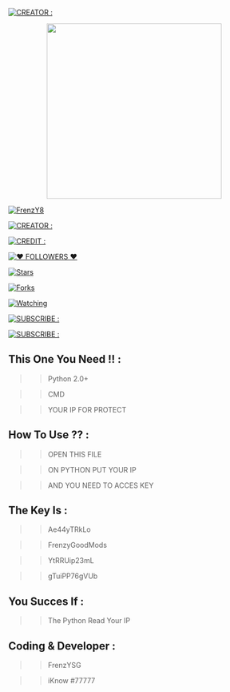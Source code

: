 <a href="https://github.com/FrenzY8"><img title="CREATOR :" src="https://img.shields.io/badge/PROJECT FILE NAME : -FrenzY X DDOS-yellow.svg?style=for-the-badge&logo=github"></a>

<p align="center">

</p>

<p align="center">

<img src="https://camo.githubusercontent.com/9c184e56a76795eaeb8e7584424520de07a9aa4db57323f626ef9ff7730f62b9/68747470733a2f2f6d656469612e67697068792e636f6d2f6d656469612f34644d3155373661415133646245366263332f67697068792e676966" width="350" height="350"/>

</p>

<p align="center">

<a href="#"><img title="FrenzY8" src="https://img.shields.io/badge/🏷 FrenzY8 MODS 🏷-blue?colorA=%000000&colorB=%ffffff&style=for-the-badge"></a>

</a>

<p align="center">

</p>

<p align="center">

<a href="https://github.com/FrenzY8"><img title="CREATOR :" src="https://img.shields.io/badge/DEVELOPER : -FrenzYSG-yellow.svg?style=for-the-badge&logo=github"></a>

<p align="center">

<a href="https://github.com/FrenzY8"><img title="CREDIT :" src="https://img.shields.io/badge/HELPER CODED : -iKnow #77777-yellow.svg?style=for-the-badge&logo=github"></a>

</p>

<p align="center">

<a href="https://instagram.com/kenajaga.exe/followers"><img title="❤ FOLLOWERS ❤" src="https://img.shields.io/github/followers/mhankbarbar?color=yellow&style=flat-square"></a>

<a href="https://github.com/MhankBarBar/whatsapp-bot/stargazers/"><img title="Stars" src="https://img.shields.io/github/stars/bennyganteng/bennybotwa?color=red&style=flat-square"></a>

<a href="https://github.com/MhankBarBar/whatsapp-bot/network/members"><img title="Forks" src="https://img.shields.io/github/forks/FrenzY8/iFrenzY-X-BENNY?color=red&style=flat-square"></a>

<a href="https://github.com/MhankBarBar/whatsapp-bot"><img title="Watching" src="https://img.shields.io/github/watchers/mhankbarbar/whatsapp-bot?label=Watchers&color=blue&style=flat-square"></a>

</p>

<a href="https://youtube.com/bennyhidayat"><img title="SUBSCRIBE :" src="https://img.shields.io/badge/PRO CODING : -OnlyGAMESv34-red.svg?style=for-the-badge&logo=github"></a>

</p>

<a href="https://youtube.com/FrenzY8"><img title="SUBSCRIBE :" src="https://img.shields.io/badge/SUBSCRIBE : -FrenzY8-yellow.svg?style=for-the-badge&logo=github"></a>

## This One You Need !! :
>> Python 2.0+

>> CMD

>> YOUR IP FOR PROTECT

## How To Use ?? :
>> OPEN THIS FILE

>> ON PYTHON PUT YOUR IP

>> AND YOU NEED TO ACCES KEY

## The Key Is :
>> Ae44yTRkLo

>> FrenzyGoodMods

>> YtRRUip23mL

>> gTuiPP76gVUb

## You Succes If :
>> The Python Read Your IP

## Coding & Developer :
>> FrenzYSG

>> iKnow #77777

